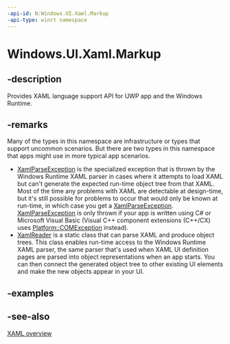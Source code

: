 ```yaml
---
-api-id: N:Windows.UI.Xaml.Markup
-api-type: winrt namespace
---
```


# Windows.UI.Xaml.Markup

## -description
Provides XAML language support API for UWP app and the Windows Runtime.



## -remarks
Many of the types in this namespace are infrastructure or types that support uncommon scenarios. But there are two types in this namespace that apps might use in more typical app scenarios.
+ [XamlParseException](/dotnet/api/system.xaml.xamlparseexception) is the specialized exception that is thrown by the Windows Runtime XAML parser in cases where it attempts to load XAML but can't generate the expected run-time object tree from that XAML. Most of the time any problems with XAML are detectable at design-time, but it's still possible for problems to occur that would only be known at run-time, in which case you get a [XamlParseException](/dotnet/api/system.xaml.xamlparseexception). [XamlParseException](/dotnet/api/system.xaml.xamlparseexception) is only thrown if your app is written using C# or Microsoft Visual Basic (Visual C++ component extensions (C++/CX) uses [Platform::COMException](/cpp/cppcx/platform-comexception-class) instead).
+ [XamlReader](xamlreader.md) is a static class that can parse XAML and produce object trees. This class enables run-time access to the Windows Runtime XAML parser, the same parser that's used when XAML UI definition pages are parsed into object representations when an app starts. You can then connect the generated object tree to other existing UI elements and make the new objects appear in your UI.


## -examples

## -see-also
[XAML overview](/windows/uwp/xaml-platform/xaml-overview)
